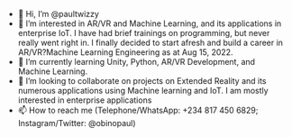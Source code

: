 - 👋 Hi, I’m @paultwizzy
- 👀 I’m interested in AR/VR and Machine Learning, and its applications in enterprise IoT. I have had brief trainings on programming, but never really went right in. I finally decided to start afresh and build a career in AR/VR?Machine Learning Engineering as at Aug 15, 2022. 
- 🌱 I’m currently learning Unity, Python, AR/VR Development, and Machine Learning. 
- 💞️ I’m looking to collaborate on projects on Extended Reality and its numerous applications using Machine learning and IoT. I am mostly interested in enterprise applications
- 📫 How to reach me (Telephone/WhatsApp: +234 817 450 6829; Instagram/Twitter: @obinopaul)

<!---
paultwizzy/paultwizzy is a ✨ special ✨ repository because its `README.md` (this file) appears on your GitHub profile.
You can click the Preview link to take a look at your changes.
--->
